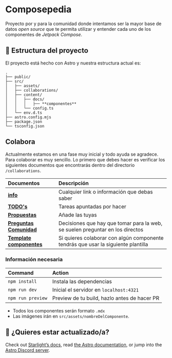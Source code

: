 # Composepedia

Proyecto por y para la comunidad donde intentamos ser la mayor base de datos _open source_ que te permita utilizar y entender cada uno de los componentes de _Jetpack Compose_.

## 🚀 Estructura del proyecto

El proyecto está hecho con Astro y nuestra estructura actual es:

```
.
├── public/
├── src/
│   ├── assets/
│   ├── collaborations/
│   ├── content/
│   │   ├── docs/
│   │   │   ├── **componentes**
│   │   └── config.ts
│   └── env.d.ts
├── astro.config.mjs
├── package.json
└── tsconfig.json
```

## Colabora

Actualmente estamos en una fase muy inicial y todo ayuda se agradece. Para colaborar es muy sencillo. Lo primero que debes hacer es verificar los siguientes documentos que encontrarás dentro del directorio `/collaborations`.

| Documentos          | Descripción                                      |
| :------------------------ | :----------------------------------------------- |
| [**info**](https://github.com/ArisGuimera/JetpackComposePro/blob/master/src/collaborations/info.md)             | Cualquier link o información que debas saber 
| [**TODO's**](https://github.com/ArisGuimera/JetpackComposePro/blob/master/src/collaborations/todos.md)             | Tareas apuntadas por hacer ||
| [**Propuestas**](https://github.com/ArisGuimera/JetpackComposePro/blob/master/src/collaborations/propuestas.md)             | Añade las tuyas |
| [**Preguntas Comunidad**](https://github.com/ArisGuimera/JetpackComposePro/blob/master/src/collaborations/preguntas-comunidad.md)             | Decisiones que hay que tomar para la web, se suelen preguntar en los directos |
| [**Template componentes**](https://github.com/ArisGuimera/JetpackComposePro/blob/master/src/collaborations/template.mdx)             | Si quieres colaborar con algún componente tendrás que usar la siguiente plantilla |


### Información necesaria

| Command                   | Action                                           |
| :------------------------ | :----------------------------------------------- |
| `npm install`             | Instala las dependencias                         |
| `npm run dev`             | Inicial el servidor en `localhost:4321`          |
| `npm run preview`         | Preview de tu build, hazlo antes de hacer PR     |

- Todos los componentes serán formato `.mdx`
- Las imágenes irán en `src/assets/nombreDelComponente`.

## 👀 ¿Quieres estar actualizado/a?

Check out [Starlight’s docs](https://starlight.astro.build/), read [the Astro documentation](https://docs.astro.build), or jump into the [Astro Discord server](https://astro.build/chat).
